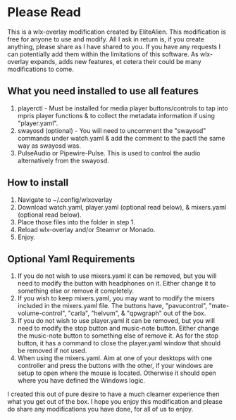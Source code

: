 # Please Read
This is a wlx-overlay modification created by EliteAlien. This modification is free for anyone to use and modify. All I ask in return is, if you create anything, please share as I have shared to you. If you have any requests I can potentially add them within the limitations of this software. As wlx-overlay expands, adds new features, et cetera their could be many modifications to come.

## What you need installed to use all features
1) playerctl - Must be installed for media player buttons/controls to tap into mpris player functions & to collect the metadata information if using "player.yaml".
2) swayosd (optional) - You will need to uncomment the "swayosd" commands under watch.yaml & add the comment to the pactl the same way as swayosd was.
3) PulseAudio or Pipewire-Pulse. This is used to control the audio alternatively from the swayosd.

## How to install
1) Navigate to ~/.config/wlxoverlay
2) Download watch.yaml, player.yaml (optional read below), & mixers.yaml (optional read below).
3) Place those files into the folder in step 1.
4) Reload wlx-overlay and/or Steamvr or Monado.
5) Enjoy.

## Optional Yaml Requirements
1) If you do not wish to use mixers.yaml it can be removed, but you will need to modify the button with headphones on it. Either change it to something else or remove it completely.
2) If you wish to keep mixers.yaml, you may want to modify the mixers included in the mixers.yaml file. The buttons have, "pavucontrol", "mate-volume-control", "carla", "helvum", & "qpwgraph" out of the box.
3) If you do not wish to use player.yaml it can be removed, but you will need to modify the stop button and music-note button. Either change the music-note button to something else of remove it. As for the stop button, it has a command to close the player.yaml window that should be removed if not used.
4) When using the mixers.yaml. Aim at one of your desktops with one controller and press the buttons with the other, if your windows are setup to open where the mouse is located. Otherwise it should open where you have defined the Windows logic.

I created this out of pure desire to have a much clearner experience then what you get out of the box. I hope you enjoy this modification and please do share any modifications you have done, for all of us to enjoy.
